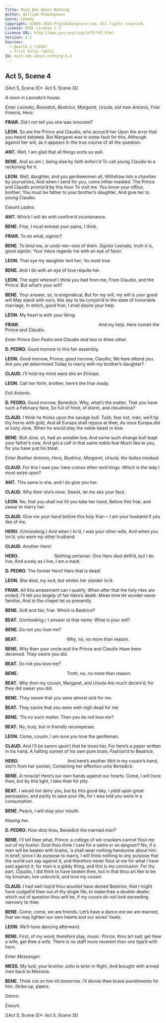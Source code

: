 ```yaml
---
Title: Much Ado About Nothing
Author: William Shakespeare
Genre: Comedy
Copyright: ©2005-2024 PlayShakespeare.com. All rights reserved.
License: GFDL License 1.3
License URL: http://www.gnu.org/copyleft/fdl.html
Version: 4.3
Sources:
  - Quarto 1 (1600)
  - First Folio (1623)
ID: much-ado-about-nothing-5-4
---
```


## Act 5, Scene 4
[[Act 5, Scene 3|← Act 5, Scene 3]]

*A room in Leonato’s house.*

*Enter Leonato, Benedick, Beatrice, Margaret, Ursula, old man Antonio, Friar Francis, Hero.*

**FRIAR.**
Did I not tell you she was innocent?

**LEON.**
So are the Prince and Claudio, who accus’d her
Upon the error that you heard debated.
But Margaret was in some fault for this,
Although against her will, as it appears
In the true course of all the question.

**ANT.**
Well, I am glad that all things sorts so well.

**BENE.**
And so am I, being else by faith enforc’d
To call young Claudio to a reckoning for it.

**LEON.**
Well, daughter, and you gentlewomen all,
Withdraw into a chamber by yourselves,
And when I send for you, come hither masked.
The Prince and Claudio promis’d by this hour
To visit me. You know your office, brother:
You must be father to your brother’s daughter,
And give her to young Claudio.

*Exeunt Ladies.*

**ANT.**
Which I will do with confirm’d countenance.

**BENE.**
Friar, I must entreat your pains, I think.

**FRIAR.**
To do what, *signior*?

**BENE.**
To bind me, or undo me—one of them.
*Signior* Leonato, truth it is, good *signior*,
Your niece regards me with an eye of favor.

**LEON.**
That eye my daughter lent her, ’tis most true.

**BENE.**
And I do with an eye of love requite her.

**LEON.**
The sight whereof I think you had from me,
From Claudio, and the Prince. But what’s your will?

**BENE.**
Your answer, sir, is enigmatical,
But for my will, my will is your good will
May stand with ours, this day to be conjoin’d
In the state of honorable marriage,
In which, good friar, I shall desire your help.

**LEON.**
My heart is with your liking.

**FRIAR.**
                  And my help.
Here comes the Prince and Claudio.

*Enter Prince Don Pedro and Claudio and two or three other.*

**D. PEDRO.**
Good morrow to this fair assembly.

**LEON.**
Good morrow, Prince; good morrow, Claudio;
We here attend you. Are you yet determined
Today to marry with my brother’s daughter?

**CLAUD.**
I’ll hold my mind were she an Ethiope.

**LEON.**
Call her forth, brother, here’s the friar ready.

*Exit Antonio.*

**D. PEDRO.**
Good morrow, Benedick. Why, what’s the matter,
That you have such a February face,
So full of frost, of storm, and cloudiness?

**CLAUD.**
I think he thinks upon the savage bull.
Tush, fear not, man, we’ll tip thy horns with gold,
And all Europa shall rejoice at thee,
As once Europa did at lusty Jove,
When he would play the noble beast in love.

**BENE.**
Bull Jove, sir, had an amiable low,
And some such strange bull leapt your father’s cow,
And got a calf in that same noble feat
Much like to you, for you have just his bleat.

*Enter Brother Antonio, Hero, Beatrice, Margaret, Ursula, the ladies masked.*

**CLAUD.**
For this I owe you: here comes other reck’nings.
Which is the lady I must seize upon?

**ANT.**
This same is she, and I do give you her.

**CLAUD.**
Why then she’s mine. Sweet, let me see your face.

**LEON.**
No, that you shall not till you take her hand,
Before this friar, and swear to marry her.

**CLAUD.**
Give me your hand before this holy friar⁠—
I am your husband if you like of me.

**HERO.**
*(Unmasking.)*
And when I liv’d, I was your other wife,
And when you lov’d, you were my other husband.

**CLAUD.**
Another Hero!

**HERO.**
        Nothing certainer:
One Hero died defil’d, but I do live,
And surely as I live, I am a maid.

**D. PEDRO.**
The former Hero! Hero that is dead!

**LEON.**
She died, my lord, but whiles her slander liv’d.

**FRIAR.**
All this amazement can I qualify,
When after that the holy rites are ended,
I’ll tell you largely of fair Hero’s death.
Mean time let wonder seem familiar,
And to the chapel let us presently.

**BENE.**
Soft and fair, friar. Which is Beatrice?

**BEAT.**
*(Unmasking.)*
I answer to that name. What is your will?

**BENE.**
Do not you love me?

**BEAT.**
           Why, no, no more than reason.

**BENE.**
Why then your uncle and the Prince and Claudio
Have been deceived. They swore you did.

**BEAT.**
Do not you love me?

**BENE.**
           Troth, no, no more than reason.

**BEAT.**
Why then my cousin, Margaret, and Ursula
Are much deceiv’d, for they did swear you did.

**BENE.**
They swore that you were almost sick for me.

**BEAT.**
They swore that you were well-nigh dead for me.

**BENE.**
’Tis no such matter. Then you do not love me?

**BEAT.**
No, truly, but in friendly recompense.

**LEON.**
Come, cousin, I am sure you love the gentleman.

**CLAUD.**
And I’ll be sworn upon’t that he loves her,
For here’s a paper written in his hand,
A halting sonnet of his own pure brain,
Fashion’d to Beatrice.

**HERO.**
           And here’s another
Writ in my cousin’s hand, stol’n from her pocket,
Containing her affection unto Benedick.

**BENE.**
A miracle! Here’s our own hands against our hearts. Come, I will have thee, but by this light, I take thee for pity.

**BEAT.**
I would not deny you, but by this good day, I yield upon great persuasion, and partly to save your life, for I was told you were in a consumption.

**BENE.**
Peace, I will stop your mouth.

*Kissing her.*

**D. PEDRO.**
How dost thou, Benedick the married man?

**BENE.**
I’ll tell thee what, Prince: a college of wit-crackers cannot flout me out of my humor. Dost thou think I care for a satire or an epigram? No, if a man will be beaten with brains, ’a shall wear nothing handsome about him. In brief, since I do purpose to marry, I will think nothing to any purpose that the world can say against it, and therefore never flout at me for what I have said against it; for man is a giddy thing, and this is my conclusion. For thy part, Claudio, I did think to have beaten thee, but in that thou art like to be my kinsman, live unbruis’d, and love my cousin.

**CLAUD.**
I had well hop’d thou wouldst have denied Beatrice, that I might have cudgell’d thee out of thy single life, to make thee a double-dealer, which out of question thou wilt be, if my cousin do not look exceeding narrowly to thee.

**BENE.**
Come, come, we are friends. Let’s have a dance ere we are married, that we may lighten our own hearts and our wives’ heels.

**LEON.**
We’ll have dancing afterward.

**BENE.**
First, of my word; therefore play, music. Prince, thou art sad, get thee a wife, get thee a wife. There is no staff more reverent than one tipp’d with horn.

*Enter Messenger.*

**MESS.**
My lord, your brother John is ta’en in flight,
And brought with armed men back to Messina.

**BENE.**
Think not on him till tomorrow. I’ll devise thee brave punishments for him. Strike up, pipers.

*Dance.*

*Exeunt.*

[[Act 5, Scene 3|← Act 5, Scene 3]]